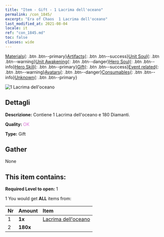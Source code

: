 ```yaml
---
title: "Item - Gift - 1 Lacrima dell'oceano"
permalink: /con_1845/
excerpt: "Era of Chaos  1 Lacrima dell'oceano"
last_modified_at: 2021-08-04
locale: it
ref: "con_1845.md"
toc: false
classes: wide
---
```

 [Materials](/ItemsIT/){: .btn .btn--primary}[Artifacts](/ItemsIT/Artifacts/){: .btn .btn--success}[Unit Soul](/ItemsIT/UnitSoul/){: .btn .btn--warning}[Unit Awakening](/ItemsIT/UnitAwakening/){: .btn .btn--danger}[Hero Soul](/ItemsIT/HeroSoul/){: .btn .btn--info}[Hero Skill](/ItemsIT/HeroSkill/){: .btn .btn--primary}[Gift](/ItemsIT/Gift/){: .btn .btn--success}[Event related](/ItemsIT/Events/){: .btn .btn--warning}[Avatars](/ItemsIT/Avatars/){: .btn .btn--danger}[Consumables](/ItemsIT/Consumables/){: .btn .btn--info}[Unknown](/ItemsIT/Unknown/){: .btn .btn--primary}

 ![1 Lacrima dell'oceano](/images/t/i_907466.png)

## Dettagli
 **Descrizione:** Contiene 1 Lacrima dell'oceano e 180 Diamanti.

 **Quality:** <span style="color: #DA70D6">OK</span>

 **Type:** Gift

## Gather

  None

## This item contains:

 **Required Level to open:** 1

 1 You would get **ALL** items  from:

  | Nr | Amount |     Item    |
  |:---|:-------|:------------|
  | 1 |  **1x** | [Lacrima dell'oceano](/ItemsIT/con_955/) |  | 
  | 2 |  **180x** | <i class="fas fa-gem"/> |  | 
